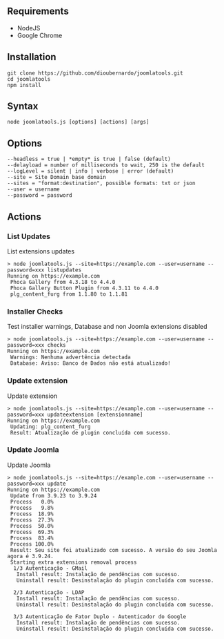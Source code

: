## Requirements

- NodeJS
- Google Chrome

## Installation

```
git clone https://github.com/dioubernardo/joomlatools.git
cd joomlatools
npm install
```

## Syntax

```
node joomlatools.js [options] [actions] [args]
```

## Options
    --headless = true | *empty* is true | false (default)
    --delayload = number of milliseconds to wait, 250 is the default
    --logLevel = silent | info | verbose | error (default) 
    --site = Site Domain base domain
    --sites = "format:destination", possible formats: txt or json
    --user = username
    --password = password

## Actions

### List Updates
List extensions updates
```
> node joomlatools.js --site=https://example.com --user=username --password=xxx listupdates
Running on https://example.com
 Phoca Gallery from 4.3.18 to 4.4.0
 Phoca Gallery Button Plugin from 4.3.11 to 4.4.0
 plg_content_furg from 1.1.80 to 1.1.81
```

### Installer Checks
Test installer warnings, Database and non Joomla extensions disabled
```
> node joomlatools.js --site=https://example.com --user=username --password=xxx checks
Running on https://example.com
 Warnings: Nenhuma advertência detectada
 Database: Aviso: Banco de Dados não está atualizado!
```

### Update extension
Update extension
```
> node joomlatools.js --site=https://example.com --user=username --password=xxx updateextension [extensionname]
Running on https://example.com
 Updating: plg_content_furg
 Result: Atualização de plugin concluída com sucesso.
```

### Update Joomla
Update Joomla
```
> node joomlatools.js --site=https://example.com --user=username --password=xxx update
Running on https://example.com
 Update from 3.9.23 to 3.9.24
 Process   0.0%
 Process   9.8%
 Process  18.9%
 Process  27.3%
 Process  50.0%
 Process  69.3%
 Process  83.4%
 Process 100.0%
 Result: Seu site foi atualizado com sucesso. A versão do seu Joomla agora é 3.9.24.
 Starting extra extensions removal process
  1/3 Autenticação - GMail
   Install result: Instalação de pendências com sucesso.
   Uninstall result: Desinstalação do plugin concluída com sucesso.

  2/3 Autenticação - LDAP
   Install result: Instalação de pendências com sucesso.
   Uninstall result: Desinstalação do plugin concluída com sucesso.

  3/3 Autenticação de Fator Duplo - Autenticador do Google
   Install result: Instalação de pendências com sucesso.
   Uninstall result: Desinstalação do plugin concluída com sucesso.
```
